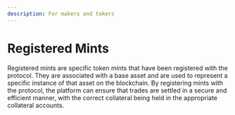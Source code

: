 ```yaml
---
description: For makers and takers
---
```


# Registered Mints

Registered mints are specific token mints that have been registered with the protocol. They are associated with a base asset and are used to represent a specific instance of that asset on the blockchain. By registering mints with the protocol, the platform can ensure that trades are settled in a secure and efficient manner, with the correct collateral being held in the appropriate collateral accounts.
